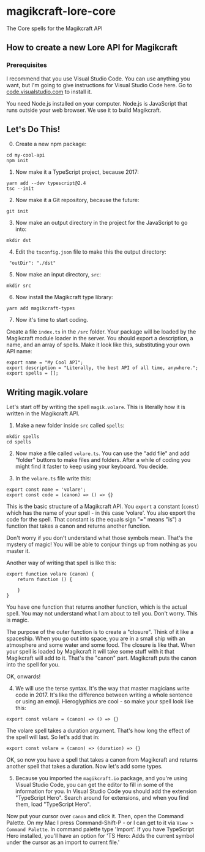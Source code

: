 # magikcraft-lore-core

The Core spells for the Magikcraft API

## How to create a new Lore API for Magikcraft

### Prerequisites

I recommend that you use Visual Studio Code. You can use anything you want, but I'm going to give instructions for Visual Studio Code here. Go to [code.visualstudio.com](https://code.visualstudio.com) to install it.

You need Node.js installed on your computer. Node.js is JavaScript that runs outside your web browser. We use it to build Magikcraft.
## Let's Do This!

0. Create a new npm package:

```mkdir my-cool-api
cd my-cool-api
npm init
```

1. Now make it a TypeScript project, because 2017:

```
yarn add --dev typescript@2.4
tsc --init
```

2. Now make it a Git repository, because the future:

```
git init
```

3. Now make an output directory in the project for the JavaScript to go into:
```
mkdir dst
```

4. Edit the `tsconfig.json` file to make this the output directory:

```
 "outDir": "./dst"
 ```

5. Now make an input directory, `src`:

```
mkdir src
```

6. Now install the Magikcraft type library:

```
yarn add magikcraft-types
```

7. Now it's time to start coding.

Create a file `index.ts` in the `/src` folder. Your package will be loaded by the Magikcraft module loader in the server. You should export a description, a name, and an array of spells. Make it look like this, substituting your own API name:

```
export name = "My Cool API";
export description = "Literally, the best API of all time, anywhere.";
export spells = [];
```

## Writing magik.volare

Let's start off by writing the spell `magik.volare`. This is literally how it is written in the Magikcraft API.

1. Make a new folder inside `src` called `spells`:

```
mkdir spells
cd spells
```

2. Now make a file called `volare.ts`. You can use the "add file" and add "folder" buttons to make files and folders. After a while of coding you might find it faster to keep using your keyboard. You decide.

3. In the `volare.ts` file write this:

```
export const name = 'volare';
export const code = (canon) => () => {}
```

This is the basic structure of a Magikcraft API. You `export` a constant (`const`) which has the name of your spell - in this case 'volare'. You also export the code for the spell. That constant is (the equals sign "=" means "is") a function that takes a canon and returns another function.

Don't worry if you don't understand what those symbols mean. That's the mystery of magic! You will be able to conjour things up from nothing as you master it.

Another way of writing that spell is like this:

```
export function volare (canon) {
    return function () {

    }
}
```

You have one function that returns another function, which is the actual spell. You may not understand what I am about to tell you. Don't worry. This is magic.

The purpose of the outer function is to create a "closure". Think of it like a spaceship. When you go out into space, you are in a small ship with an atmosphere and some water and some food. The closure is like that. When your spell is loaded by Magikcraft it will take some stuff with it that Magikcraft will add to it. That's the "canon" part. Magikcraft puts the canon into the spell for you.

OK, onwards!

4. We will use the terse syntax. It's the way that master magicians write code in 2017. It's like the difference between writing a whole sentence or using an emoji. Hieroglyphics are cool - so make your spell look like this:

```
export const volare = (canon) => () => {}
```
The volare spell takes a duration argument. That's how long the effect of the spell will last. So let's add that in:

```
export const volare = (canon) => (duration) => {}
```

OK, so now you have a spell that takes a canon from Magikcraft and returns another spell that takes a duration. Now let's add some types.

5. Because you imported the `magikcraft.io` package, and you're using Visual Studio Code, you can get the editor to fill in some of the information for you. In Visual Studio Code you should add the extension "TypeScript Hero". Search around for extensions, and when you find them, load "TypeScript Hero".

Now put your cursor over `canon` and click it. Then, open the Command Palette. On my Mac I press Command-Shift-P - or I can get to it via `View > Command Palette`. In command palette type 'Import'. If you have TypeScript Hero installed, you'll have an option for 'TS Hero: Adds the current symbol under the cursor as an import to current file.'
